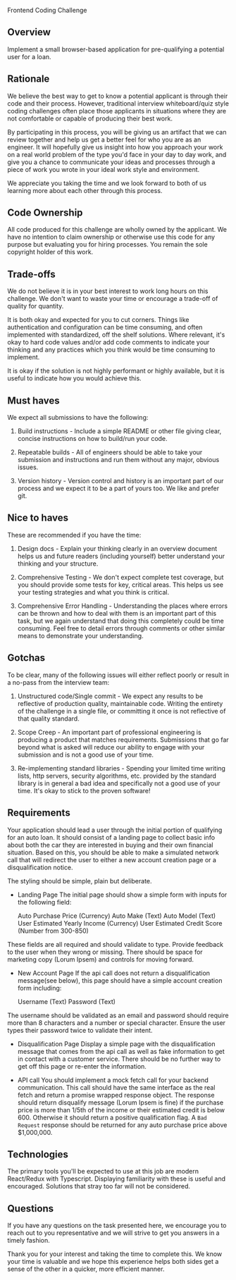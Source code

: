 Frontend Coding Challenge

Overview
--------
Implement a small browser-based application for pre-qualifying a potential user
for a loan. 

Rationale
---------
We believe the best way to get to know a potential applicant is through their 
code and their process. However, traditional interview whiteboard/quiz style 
coding challenges often place those applicants in situations where they are not
 comfortable or capable of producing their best work. 

By participating in this process, you will be giving us an artifact that we can
review together and help us get a better feel for who you are as an engineer.
It will hopefully give us insight into how you approach your work on a real 
world problem of the type you'd face in your day to day work, and give you a 
chance to communicate your ideas and processes through a piece of work you 
wrote in your ideal work style and environment.

We appreciate you taking the time and we look forward to both of us learning
more about each other through this process.

Code Ownership
------------------
All code produced for this challenge are wholly owned by the applicant. We
have no intention to claim ownership or otherwise use this code for any purpose 
but evaluating you for hiring processes. You remain the sole copyright holder 
of this work.

Trade-offs
----------
We do not believe it is in your best interest to work long hours on this 
challenge. We don't want to waste your time or encourage a trade-off of
quality for quantity.

It is both okay and expected for you to cut corners. Things like 
authentication and configuration can be time consuming, and often implemented 
with standardized, off the shelf solutions. Where relevant, it's okay to 
hard code values and/or add code comments to indicate your thinking and 
any practices which you think would be time consuming to implement.

It is okay if the solution is not highly performant or highly available, but
it is useful to indicate how you would achieve this.

Must haves
----------
We expect all submissions to have the following:

1. Build instructions - Include a simple README or other file giving clear,
concise instructions on how to build/run your code.

2. Repeatable builds - All of engineers should be able to take your submission
and instructions and run them without any major, obvious issues.

3. Version history - Version control and history is an important part of our 
process and we expect it to be a part of yours too. We like and prefer git.

Nice to haves
-------------
These are recommended if you have the time:

1. Design docs - Explain your thinking clearly in an overview document helps us
and future readers (including yourself) better understand your thinking and your
structure.

2. Comprehensive Testing - We don't expect complete test coverage, but you should 
provide some tests for key, critical areas. This helps us see your testing strategies
 and what you think is critical. 

3. Comprehensive Error Handling - Understanding the places where errors can be thrown 
and how to deal with them is an important part of this task, but we again understand
that doing this completely could be time consuming. Feel free to detail errors 
through comments or other similar means to demonstrate your understanding.

Gotchas
--------
To be clear, many of the following issues will either reflect poorly or result 
in a no-pass from the interview team:

1. Unstructured code/Single commit - We expect any results to be reflective of
production quality, maintainable code. Writing the entirety of the challenge in a
single file, or committing it once is not reflective of that quality standard.

2. Scope Creep - An important part of professional engineering is producing a 
product that matches requirements. Submissions that go far beyond what is asked will
reduce our ability to engage with your submission and is not a good use of your 
time.

3. Re-implementing standard libraries - Spending your limited time writing lists, 
http servers, security algorithms, etc. provided by the standard library is in general
a bad idea and specifically not a good use of your time. It's okay to stick to the proven
software!

Requirements
------------
Your application should lead a user through the initial portion of qualifying
for an auto loan. It should consist of a landing page to collect basic info 
about both the car they are interested in buying and their own financial 
situation. Based on this, you should be able to make a simulated network call 
that will redirect the user to either a new account creation page or a 
disqualification notice.

The styling should be simple, plain but deliberate.

* Landing Page
The initial page should show a simple form with inputs for the following field:

  Auto Purchase Price (Currency)
  Auto Make (Text)
  Auto Model (Text)
  User Estimated Yearly Income (Currency)
  User Estimated Credit Score (Number from 300-850)

These fields are all required and should validate to type. Provide feedback to the
user when they wrong or missing. There should be space for marketing copy (Lorum Ipsem) 
and controls for moving forward.

* New Account Page
If the api call does not return a disqualification message(see below), this page 
should have a simple account creation form including:

  Username (Text)
  Password (Text)

The username should be validated as an email and password should require more than 8
characters and a number or special character. Ensure the user types their password
twice to validate their intent.

* Disqualification Page
Display a simple page with the disqualification message that comes from
the api call as well as fake information to get in contact with a customer service.
There should be no further way to get off this page or re-enter the information.

* API call
You should implement a mock fetch call for your backend communication. This call should
have the same interface as the real fetch and return a promise wrapped response object.
The response should return disqualify message (Lorum Ipsem is fine) if the purchase price
is more than 1/5th of the income or their estimated credit is below 600. Otherwise it 
should return a positive qualification flag. A `Bad Request` response should be returned 
for any auto purchase price above $1,000,000.

Technologies
------------
The primary tools you'll be expected to use at this job are modern React/Redux with Typescript.
Displaying familiarity with these is useful and encouraged. Solutions that stray too far 
will not be considered.

Questions
---------
If you have any questions on the task presented here, we encourage you to reach out to 
you representative and we will strive to get you answers in a timely fashion.

Thank you for your interest and taking the time to complete this. We know your time is
valuable and we hope this experience helps both sides get a sense of the other in a 
quicker, more efficient manner.
